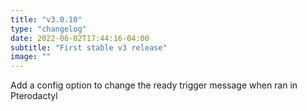 ```yaml
---
title: "v3.0.10"
type: "changelog"
date: 2022-06-02T17:44:16-04:00
subtitle: "First stable v3 release"
image: ""
---
```


Add a config option to change the ready trigger message when ran in Pterodactyl